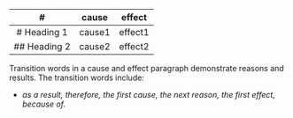 | #            | cause  | effect  |
| :------------: | :------: | :-------: |
| # Heading 1  | cause1 | effect1 |
| ## Heading 2 | cause2 | effect2        |

Transition words in a cause and effect paragraph demonstrate reasons and results. The transition words include:
- _as a result, therefore, the first cause, the next reason, the first effect, because of._